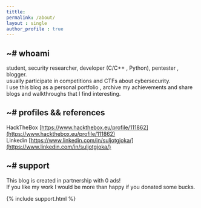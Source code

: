 ```yaml
---
tittle:    
permalink: /about/
layout : single
author_profile : true
---
```




## ~# whoami
student, security researcher, developer (C/C++ , Python), pentester , blogger.  
usually participate in competitions and CTFs about cybersecurity.  
I use this blog as a personal portfolio , archive my achievements and share blogs and walkthroughs that I find interesting.  

## ~# profiles && references
HackTheBox [https://www.hackthebox.eu/profile/111862](https://www.hackthebox.eu/profile/111862)  
Linkedin [https://www.linkedin.com/in/suljotgjoka/](https://www.linkedin.com/in/suljotgjoka/)  

## ~# support
This blog is created in partnership with 0 ads!  
If you like my work I would be more than happy if you donated some bucks.  

{% include support.html %}



